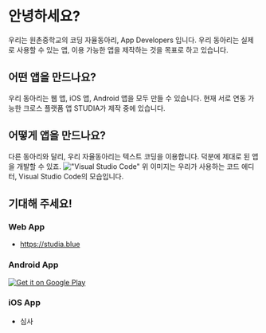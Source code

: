 # 안녕하세요?

우리는 원촌중학교의 코딩 자율동아리, App Developers 입니다. 우리 동아리는 실제로 사용할 수 있는 앱, 이용 가능한 앱을 제작하는 것을 목표로 하고 있습니다.

## 어떤 앱을 만드나요?

우리 동아리는 웹 앱, iOS 앱, Android 앱을 모두 만들 수 있습니다. 현재 서로 연동 가능한 크로스 플랫폼 앱 STUDIA가 제작 중에 있습니다.

## 어떻게 앱을 만드나요?

다른 동아리와 달리, 우리 자율동아리는 텍스트 코딩을 이용합니다. 덕분에 제대로 된 앱을 개발할 수 있죠.  !["Visual Studio Code"](https://blog.studia.blue/assets/img/vscode.png)  위 이미지는 우리가 사용하는 코드 에디터, Visual Studio Code의 모습입니다.

## 기대해 주세요!

### Web App
- https://studia.blue

### Android App
[![Get it on Google Play](https://play.google.com/intl/en_us/badges/static/images/badges/en_badge_web_generic.png)](https://play.google.com/store/apps/details?id=app.web.studia_kr&pcampaignid=pcampaignidMKT-Other-global-all-co-prtnr-py-PartBadge-Mar2515-1)

### iOS App
- 심사 

